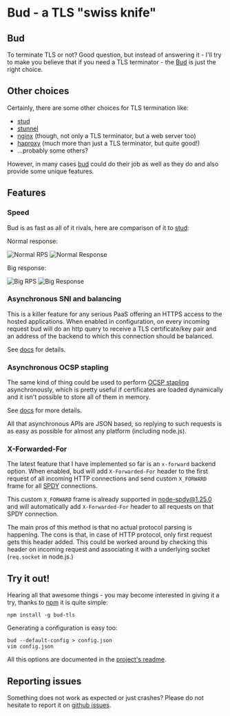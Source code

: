 # Bud - a TLS "swiss knife"

## Bud

To terminate TLS or not? Good question, but instead of answering it - I'll try
to make you believe that if you need a TLS terminator - the [Bud][0] is just
the right choice.

## Other choices

Certainly, there are some other choices for TLS termination like:

* [stud][1]
* [stunnel][2]
* [nginx][3] (though, not only a TLS terminator, but a web server too)
* [haproxy][4] (much more than just a TLS terminator, but quite good!)
* ...probably some others?

However, in many cases [bud][0] could do their job as well as they do and also
provide some unique features.

## Features

### Speed

Bud is as fast as all of it rivals, here are comparison of it to [stud][1]:

Normal response:

![Normal RPS][7]
![Normal Response][8]

Big response:

![Big RPS][9]
![Big Response][10]

### Asynchronous SNI and balancing

This is a killer feature for any serious PaaS offering an HTTPS access to the
hosted applications. When enabled in configuration, on every incoming request
bud will do an http query to receive a TLS certificate/key pair and an address
of the backend to which this connection should be balanced.

See [docs][5] for details.

### Asynchronous OCSP stapling

The same kind of thing could be used to perform [OCSP stapling][15]
asynchronously, which is pretty useful if certificates are loaded dynamically
and it isn't possible to store all of them in memory.

See [docs][6] for more details.

All that asynchronous APIs are JSON based, so replying to such requests is as
easy as possible for almost any platform (including node.js).

### X-Forwarded-For

The latest feature that I have implemented so far is an `x-forward` backend
option. When enabled, bud will add `X-Forwarded-For` header to the first request
of all incoming HTTP connections and send custom `X_FORWARD` frame for all
[SPDY][16] connections.

This custom `X_FORWARD` frame is already supported in [node-spdy@1.25.0][11] and
will automatically add `X-Forwarded-For` header to all requests on that SPDY
connection.

The main pros of this method is that no actual protocol parsing is happening.
The cons is that, in case of HTTP protocol, only first request gets this header
added. This could be worked around by checking this header on incoming request
and associating it with a underlying socket (`req.socket` in node.js.)

## Try it out!

Hearing all that awesome things - you may become interested in giving it a try,
thanks to [npm][12] it is quite simple:

```
npm install -g bud-tls
```

Generating a configuration is easy too:

```
bud --default-config > config.json
vim config.json
```

All this options are documented in the [project's readme][13].

## Reporting issues

Something does not work as expected or just crashes? Please do not hesitate to
report it on [github issues][14].

[0]: http://github.com/indutny/bud
[1]: https://github.com/voxer/stud
[2]: http://www.stunnel.org/
[3]: http://nginx.org/
[4]: http://haproxy.1wt.eu/
[5]: https://github.com/indutny/bud#sni-storage
[6]: https://github.com/indutny/bud#ocsp-stapling
[7]: /f/bud/normal-rps.png
[8]: /f/bud/normal-response.png
[9]: /f/bud/big-rps.png
[10]: /f/bud/big-response.png
[11]: https://www.npmjs.org/package/spdy
[12]: https://npmjs.org/
[13]: https://github.com/indutny/bud#bud-
[14]: https://github.com/indutny/bud/issues
[15]: http://en.wikipedia.org/wiki/OCSP_stapling
[16]: http://en.wikipedia.org/wiki/SPDY

